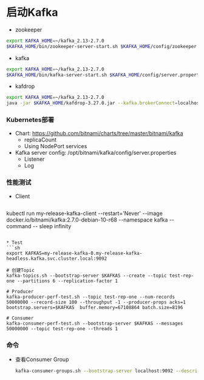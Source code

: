 # 启动Kafka

* zookeeper

```sh
export KAFKA_HOME=~/kafka_2.13-2.7.0
$KAFKA_HOME/bin/zookeeper-server-start.sh $KAFKA_HOME/config/zookeeper.properties
```

* kafka

```sh
export KAFKA_HOME=~/kafka_2.13-2.7.0
$KAFKA_HOME/bin/kafka-server-start.sh $KAFKA_HOME/config/server.properties
```

* kafdrop

```sh
export KAFKA_HOME=~/kafka_2.13-2.7.0
java -jar $KAFKA_HOME/kafdrop-3.27.0.jar --kafka.brokerConnect=localhost:9092 --protobufdesc.directory=$KAFKA_HOME/protobuf_desc
```



### Kubernetes部署

* Chart: https://github.com/bitnami/charts/tree/master/bitnami/kafka
  * replicaCount
  * Using NodePort services
* Kafka server config: /opt/bitnami/kafka/config/server.properties
  * Listener
  * Log



### 性能测试

* Client
  ```sh
kubectl run my-release-kafka-client --restart='Never' --image docker.io/bitnami/kafka:2.7.0-debian-10-r68 --namespace kafka --command -- sleep infinity
  ```

* Test
  ```sh
export KAFKAS=my-release-kafka-0.my-release-kafka-headless.kafka.svc.cluster.local:9092
  
  # 创建Topic
  kafka-topics.sh --bootstrap-server $KAFKAS --create --topic test-rep-one --partitions 6 --replication-factor 1
  
  # Producer
  kafka-producer-perf-test.sh --topic test-rep-one --num-records 50000000 --record-size 100 --throughput -1 --producer-props acks=1 bootstrap.servers=$KAFKAS  buffer.memory=67108864 batch.size=8196
  
  # Consumer
  kafka-consumer-perf-test.sh --bootstrap-server $KAFKAS --messages 50000000 --topic test-rep-one --threads 1
  ```



### 命令

* 查看Consumer Group

  ```sh
  kafka-consumer-groups.sh --bootstrap-server localhost:9092 --describe --group test-group
  ```

